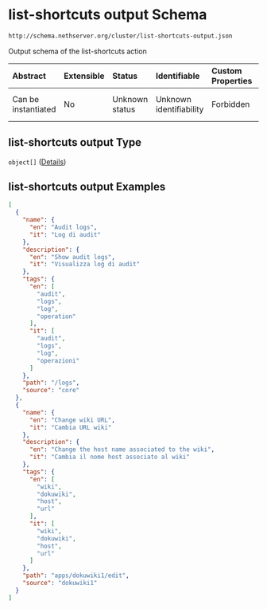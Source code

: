 # list-shortcuts output Schema

```txt
http://schema.nethserver.org/cluster/list-shortcuts-output.json
```

Output schema of the list-shortcuts action

| Abstract            | Extensible | Status         | Identifiable            | Custom Properties | Additional Properties | Access Restrictions | Defined In                                                                              |
| :------------------ | :--------- | :------------- | :---------------------- | :---------------- | :-------------------- | :------------------ | :-------------------------------------------------------------------------------------- |
| Can be instantiated | No         | Unknown status | Unknown identifiability | Forbidden         | Allowed               | none                | [list-shortcuts-output.json](cluster/list-shortcuts-output.json "open original schema") |

## list-shortcuts output Type

`object[]` ([Details](list-shortcuts-output-items.md))

## list-shortcuts output Examples

```json
[
  {
    "name": {
      "en": "Audit logs",
      "it": "Log di audit"
    },
    "description": {
      "en": "Show audit logs",
      "it": "Visualizza log di audit"
    },
    "tags": {
      "en": [
        "audit",
        "logs",
        "log",
        "operation"
      ],
      "it": [
        "audit",
        "logs",
        "log",
        "operazioni"
      ]
    },
    "path": "/logs",
    "source": "core"
  },
  {
    "name": {
      "en": "Change wiki URL",
      "it": "Cambia URL wiki"
    },
    "description": {
      "en": "Change the host name associated to the wiki",
      "it": "Cambia il nome host associato al wiki"
    },
    "tags": {
      "en": [
        "wiki",
        "dokuwiki",
        "host",
        "url"
      ],
      "it": [
        "wiki",
        "dokuwiki",
        "host",
        "url"
      ]
    },
    "path": "apps/dokuwiki1/edit",
    "source": "dokuwiki1"
  }
]
```
